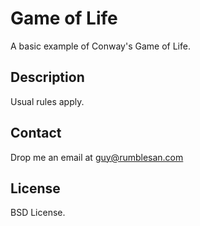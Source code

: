 # Game of Life

A basic example of Conway's Game of Life.

## Description

Usual rules apply.

## Contact

Drop me an email at guy@rumblesan.com

## License

BSD License.

